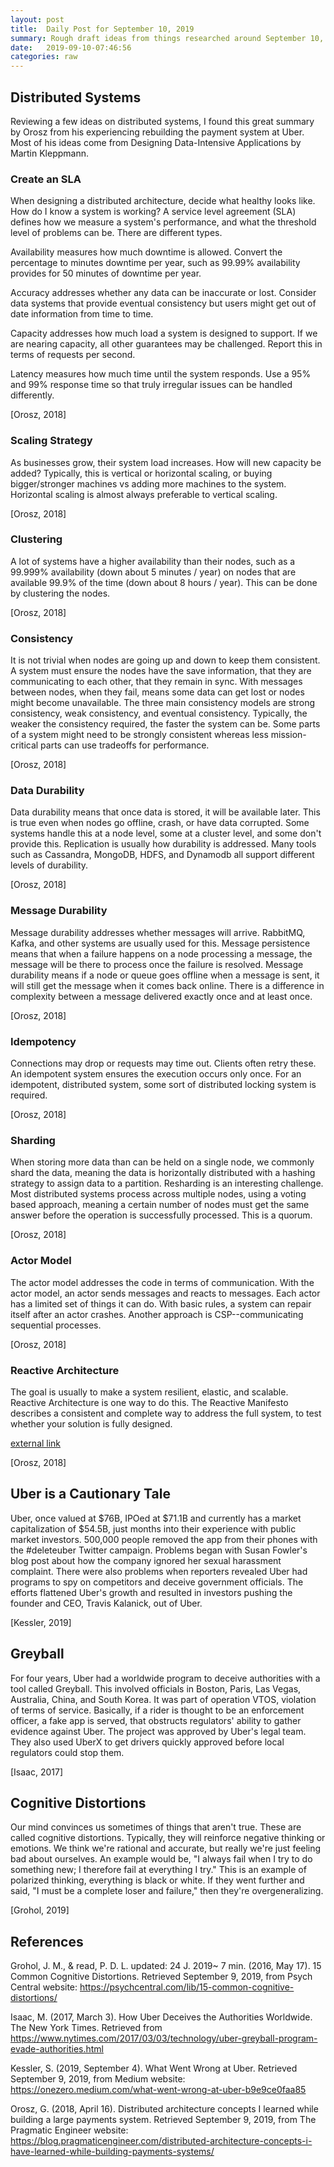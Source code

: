 ```yaml
---
layout: post
title:  Daily Post for September 10, 2019
summary: Rough draft ideas from things researched around September 10, 2019
date:   2019-09-10-07:46:56
categories: raw
---
```

## Distributed Systems

Reviewing a few ideas on distributed systems, I found this great summary by Orosz from his experiencing rebuilding the payment system at Uber. Most of his ideas come from Designing Data-Intensive Applications by Martin Kleppmann.

### Create an SLA

When designing a distributed architecture, decide what healthy looks like. How do I know a system is working? A service level agreement (SLA) defines how we measure a system's performance, and what the threshold level of problems can be. There are different types.

Availability measures how much downtime is allowed. Convert the percentage to minutes downtime per year, such as 99.99% availability provides for 50 minutes of downtime per year.

Accuracy addresses whether any data can be inaccurate or lost. Consider data systems that provide eventual consistency but users might get out of date information from time to time.

Capacity addresses how much load a system is designed to support. If we are nearing capacity, all other guarantees may be challenged. Report this in terms of requests per second.

Latency measures how much time until the system responds. Use a 95% and 99% response time so that truly irregular issues can be handled differently.

[Orosz, 2018]

### Scaling Strategy

As businesses grow, their system load increases. How will new capacity be added? Typically, this is vertical or horizontal scaling, or buying bigger/stronger machines vs adding more machines to the system. Horizontal scaling is almost always preferable to vertical scaling.

[Orosz, 2018]

### Clustering

A lot of systems have a higher availability than their nodes, such as a 99.999% availability (down about 5 minutes / year) on nodes that are available 99.9% of the time (down about 8 hours / year). This can be done by clustering the nodes.

[Orosz, 2018]

### Consistency

It is not trivial when nodes are going up and down to keep them consistent. A system must ensure the nodes have the save information, that they are communicating to each other, that they remain in sync. With messages between nodes, when they fail, means some data can get lost or nodes might become unavailable.  The three main consistency models are strong consistency, weak consistency, and eventual consistency. Typically, the weaker the consistency required, the faster the system can be. Some parts of a system might need to be strongly consistent whereas less mission-critical parts can use tradeoffs for performance.

[Orosz, 2018]

### Data Durability

Data durability means that once data is stored, it will be available later. This is true even when nodes go offline, crash, or have data corrupted. Some systems handle this at a node level, some at a cluster level, and some don't provide this. Replication is usually how durability is addressed. Many tools such as Cassandra, MongoDB, HDFS, and Dynamodb all support different levels of durability.

[Orosz, 2018]

### Message Durability

Message durability addresses whether messages will arrive. RabbitMQ, Kafka, and other systems are usually used for this. Message persistence means that when a failure happens on a node processing a message, the message will be there to process once the failure is resolved. Message durability means if a node or queue goes offline when a message is sent, it will still get the message when it comes back online. There is a difference in complexity between a message delivered exactly once and at least once.

[Orosz, 2018]

### Idempotency

Connections may drop or requests may time out. Clients often retry these. An idempotent system ensures the execution occurs only once. For an idempotent, distributed system, some sort of distributed locking system is required.

[Orosz, 2018]

### Sharding

When storing more data than can be held on a single node, we commonly shard the data, meaning the data is horizontally distributed with a hashing strategy to assign data to a partition. Resharding is an interesting challenge. Most distributed systems process across multiple nodes, using a voting based approach, meaning a certain number of nodes must get the same answer before the operation is successfully processed. This is a quorum.

[Orosz, 2018]

### Actor Model

The actor model addresses the code in terms of communication. With the actor model, an actor sends messages and reacts to messages. Each actor has a limited set of things it can do. With basic rules, a system can repair itself after an actor crashes. Another approach is CSP--communicating sequential processes.

[Orosz, 2018]

### Reactive Architecture

The goal is usually to make a system resilient, elastic, and scalable. Reactive Architecture is one way to do this. The Reactive Manifesto describes a consistent and complete way to address the full system, to test whether your solution is fully designed.

[external link](https://www.reactivemanifesto.org)

[Orosz, 2018]

## Uber is a Cautionary Tale

Uber, once valued at $76B, IPOed at $71.1B and currently has a market capitalization of $54.5B, just months into their experience with public market investors. 500,000 people removed the app from their phones with the #deleteuber Twitter campaign. Problems began with Susan Fowler's blog post about how the company ignored her sexual harassment complaint. There were also problems when reporters revealed Uber had programs to spy on competitors and deceive government officials. The efforts flattened Uber's growth and resulted in investors pushing the founder and CEO, Travis Kalanick, out of Uber.

[Kessler, 2019]

## Greyball

For four years, Uber had a worldwide program to deceive authorities with a tool called Greyball. This involved officials in Boston, Paris, Las Vegas, Australia, China, and South Korea. It was part of operation VTOS, violation of terms of service. Basically, if a rider is thought to be an enforcement officer, a fake app is served, that obstructs regulators' ability to gather evidence against Uber. The project was approved by Uber's legal team. They also used UberX to get drivers quickly approved before local regulators could stop them.

[Isaac, 2017]

## Cognitive Distortions

Our mind convinces us sometimes of things that aren't true. These are called cognitive distortions. Typically, they will reinforce negative thinking or emotions. We think we're rational and accurate, but really we're just feeling bad about ourselves. An example would be, "I always fail when I try to do something new; I therefore fail at everything I try." This is an example of polarized thinking, everything is black or white. If they went further and said, "I must be a complete loser and failure," then they're overgeneralizing.

[Grohol, 2019]

## References

Grohol, J. M., & read, P. D. L. updated: 24 J. 2019~ 7 min. (2016, May 17). 15 Common Cognitive Distortions. Retrieved September 9, 2019, from Psych Central website: https://psychcentral.com/lib/15-common-cognitive-distortions/

Isaac, M. (2017, March 3). How Uber Deceives the Authorities Worldwide. The New York Times. Retrieved from https://www.nytimes.com/2017/03/03/technology/uber-greyball-program-evade-authorities.html

Kessler, S. (2019, September 4). What Went Wrong at Uber. Retrieved September 9, 2019, from Medium website: https://onezero.medium.com/what-went-wrong-at-uber-b9e9ce0faa85

Orosz, G. (2018, April 16). Distributed architecture concepts I learned while building a large payments system. Retrieved September 9, 2019, from The Pragmatic Engineer website: https://blog.pragmaticengineer.com/distributed-architecture-concepts-i-have-learned-while-building-payments-systems/



